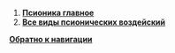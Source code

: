 
1. [**Псионика главное**](/Frontier_main/Psyonics/Psyonics-main)
2. [**Все виды псионических воздейский**](/Frontier_main/Psyonics/Psyonics-all)

[**Обратно к навигации**](/index.md)